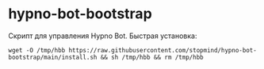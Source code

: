 # hypno-bot-bootstrap

Скрипт для управления Hypno Bot.
Быстрая установка:
```
wget -O /tmp/hbb https://raw.githubusercontent.com/stopmind/hypno-bot-bootstrap/main/install.sh && sh /tmp/hbb && rm /tmp/hbb
```